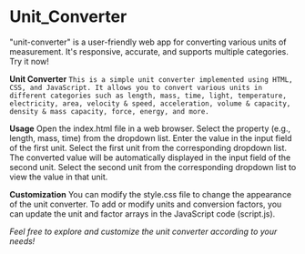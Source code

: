 # Unit_Converter
"unit-converter" is a user-friendly web app for converting various units of measurement. It's responsive, accurate, and supports multiple categories. Try it now!



**Unit Converter**
`This is a simple unit converter implemented using HTML, CSS, and JavaScript. It allows you to convert various units in different categories such as length, mass, time, light, temperature, electricity, area, velocity & speed, acceleration, volume & capacity, density & mass capacity, force, energy, and more.`

**Usage**
Open the index.html file in a web browser.
Select the property (e.g., length, mass, time) from the dropdown list.
Enter the value in the input field of the first unit.
Select the first unit from the corresponding dropdown list.
The converted value will be automatically displayed in the input field of the second unit.
Select the second unit from the corresponding dropdown list to view the value in that unit.

**Customization**
You can modify the style.css file to change the appearance of the unit converter.
To add or modify units and conversion factors, you can update the unit and factor arrays in the JavaScript code (script.js).

_Feel free to explore and customize the unit converter according to your needs!_
